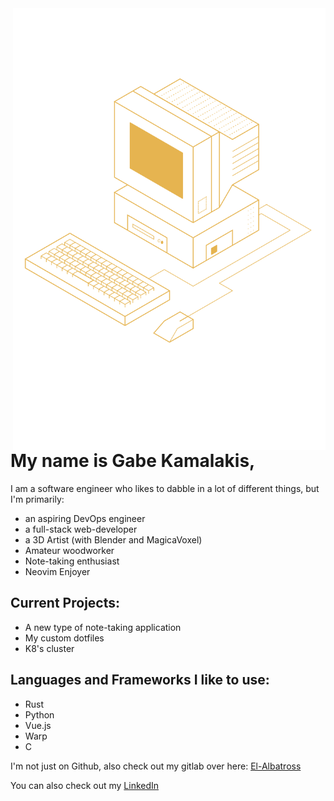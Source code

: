 <img src="computer-line-art.svg" width="500px" align="right">

# My name is Gabe Kamalakis,


I am a software engineer who likes to dabble in a lot of different things, but I'm primarily:
- an aspiring DevOps engineer
- a full-stack web-developer
- a 3D Artist (with Blender and MagicaVoxel)
- Amateur woodworker
- Note-taking enthusiast
- Neovim Enjoyer

## Current Projects:
- A new type of note-taking application
- My custom dotfiles
- K8's cluster

## Languages and Frameworks I like to use:
- Rust
- Python
- Vue.js
- Warp
- C

I'm not just on Github, also check out my gitlab over here: [El-Albatross](https://gitlab.com/El-Albatross)

You can also check out my [LinkedIn](https://linkedin.com/in/gabe-kamalakis-849482a9)

<!---
omarkamalakis/omarkamalakis is a ✨ special ✨ repository because its `README.md` (this file) appears on your GitHub profile.
You can click the Preview link to take a look at your changes.
--->
